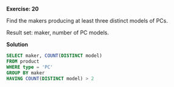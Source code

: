 **Exercise: 20**

Find the makers producing at least three distinct models of PCs.

Result set: maker, number of PC models.


**Solution**

```sql
SELECT maker, COUNT(DISTINCT model)
FROM product
WHERE type = 'PC'
GROUP BY maker
HAVING COUNT(DISTINCT model) > 2
```
